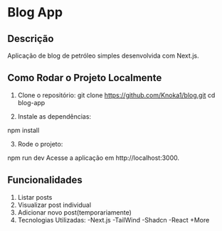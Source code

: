 # Blog App

## Descrição

Aplicação de blog de petróleo simples desenvolvida com Next.js.

## Como Rodar o Projeto Localmente

1. Clone o repositório:
   git clone https://github.com/Knoka1/blog.git
   cd blog-app

2. Instale as dependências:

npm install

3. Rode o projeto:

npm run dev
Acesse a aplicação em http://localhost:3000.

## Funcionalidades

1. Listar posts
2. Visualizar post individual
3. Adicionar novo post(temporariamente)
4. Tecnologias Utilizadas:
   -Next.js
   -TailWind
   -Shadcn
   -React
   +More

